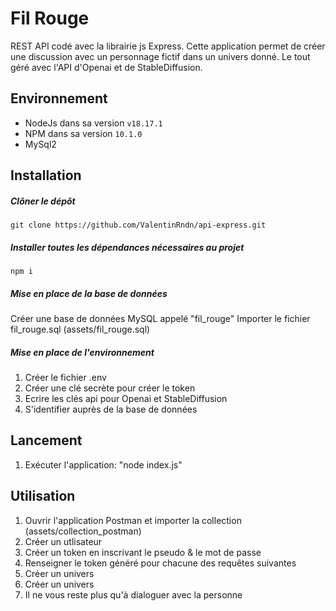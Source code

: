 # Fil Rouge

REST API codé avec la librairie js Express.
Cette application permet de créer une discussion avec un personnage fictif dans un univers donné.
Le tout géré avec l'API d'Openai et de StableDiffusion.

## Environnement

* NodeJs dans sa version ```v18.17.1```
* NPM dans sa version ```10.1.0```
* MySql2

## Installation

##### Clôner le dépôt 
```git clone https://github.com/ValentinRndn/api-express.git```

##### Installer toutes les dépendances nécessaires au projet
```npm i```

##### Mise en place de la base de données
Créer une base de données MySQL appelé "fil_rouge"
Importer le fichier fil_rouge.sql (assets/fil_rouge.sql)

##### Mise en place de l'environnement


1. Créer le fichier .env
2. Créer une clé secrète pour créer le token
3. Ecrire les clés api pour Openai et StableDiffusion
4. S'identifier auprès de la base de données

## Lancement
1. Exécuter l'application: "node index.js"

## Utilisation
1. Ouvrir l'application Postman et importer la collection (assets/collection_postman)
2. Créer un utlisateur
3. Créer un token en inscrivant le pseudo & le mot de passe
4. Renseigner le token généré pour chacune des requêtes suivantes
5. Créer un univers
6. Créer un univers
7. Il ne vous reste plus qu'à dialoguer avec la personne
